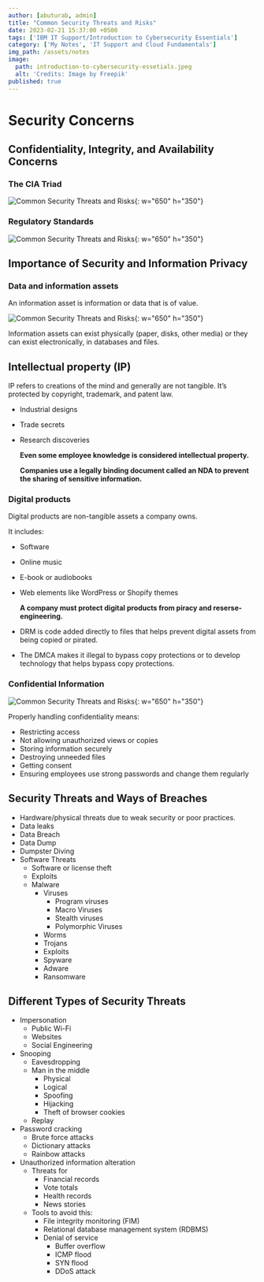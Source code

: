 ```yaml
---
author: [abuturab, admin]
title: "Common Security Threats and Risks"
date: 2023-02-21 15:37:00 +0500
tags: ['IBM IT Support/Introduction to Cybersecurity Essentials']
category: ['My Notes', 'IT Support and Cloud Fundamentals']
img_path: /assets/notes
image:
  path: introduction-to-cybersecurity-essetials.jpeg
  alt: 'Credits: Image by Freepik'
published: true
---
```


# **Security Concerns**

## **Confidentiality, Integrity, and Availability Concerns**

### The CIA Triad
  
  ![Common Security Threats and Risks](Common%20Security%20Threats%20and%20Risks.png){: w="650" h="350"}

### Regulatory Standards
  
  ![Common Security Threats and Risks](Common%20Security%20Threats%20and%20Risks-1.png){: w="650" h="350"}

## **Importance of Security and Information Privacy**

### Data and information assets
  
  An information asset is information or data that is of value.
  
  ![Common Security Threats and Risks](Common%20Security%20Threats%20and%20Risks-2.png){: w="650" h="350"}
  
  Information assets can exist physically (paper, disks, other media) or they can exist electronically, in databases and files.

## **Intellectual property (IP)**
  
  IP refers to creations of the mind and generally are not tangible. It’s protected by copyright, trademark, and patent law.
- Industrial designs
- Trade secrets
- Research discoveries
  
  **Even some employee knowledge is considered intellectual property.**
  
  **Companies use a legally binding document called an NDA to prevent the sharing of sensitive information.**

### Digital products
  
  Digital products are non-tangible assets a company owns.
  
  It includes:
- Software
- Online music
- E-book or audiobooks
- Web elements like WordPress or Shopify themes
  
  **A company must protect digital products from piracy and reserse-engineering.**
- DRM is code added directly to files that helps prevent digital assets from being copied or pirated.
- The DMCA makes it illegal to bypass copy protections or to develop technology that helps bypass copy protections.

### Confidential Information
  
  ![Common Security Threats and Risks](Common%20Security%20Threats%20and%20Risks-3.png){: w="650" h="350"}
  
  Properly handling confidentiality means:
- Restricting access
- Not allowing unauthorized views or copies
- Storing information securely
- Destroying unneeded files
- Getting consent
- Ensuring employees use strong passwords and change them regularly

## **Security Threats and Ways of Breaches**

- Hardware/physical threats due to weak security or poor practices.
- Data leaks
- Data Breach
- Data Dump
- Dumpster Diving
- Software Threats
	- Software or license theft
	- Exploits
	- Malware
		- Viruses
			- Program viruses
			- Macro Viruses
			- Stealth viruses
			- Polymorphic Viruses
		- Worms
		- Trojans
		- Exploits
		- Spyware
		- Adware
		- Ransomware

## **Different Types of Security Threats**

- Impersonation
	- Public Wi-Fi
	- Websites
	- Social Engineering
- Snooping
	- Eavesdropping
	- Man in the middle
		- Physical
		- Logical
		- Spoofing
		- Hijacking
		- Theft of browser cookies
	- Replay
- Password cracking
	- Brute force attacks
	- Dictionary attacks
	- Rainbow attacks
- Unauthorized information alteration
	- Threats for
		- Financial records
		- Vote totals
		- Health records
		- News stories
	- Tools to avoid this:
		- File integrity monitoring (FIM)
		- Relational database management system (RDBMS)
		- Denial of service
			- Buffer overflow
			- ICMP flood
			- SYN flood
			- DDoS attack
